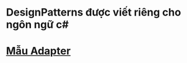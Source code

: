 # DesignPatterns được viết riêng cho ngôn ngữ c# 

# [Mẫu Adapter](DesignPatternsCSharpTest/AdapterPattern/README.md)

